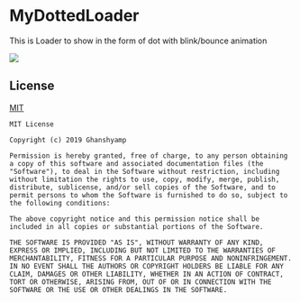 # MyDottedLoader
This is Loader to show in the form of dot with blink/bounce animation

[![](https://jitpack.io/v/ghanshyam34/MyDottedLoader.svg)](https://jitpack.io/#ghanshyam34/MyDottedLoader)

## License
[MIT](https://github.com/ghanshyam34/MyDottedLoader/blob/master/LICENSE.MD)

```
MIT License

Copyright (c) 2019 Ghanshyamp

Permission is hereby granted, free of charge, to any person obtaining a copy of this software and associated documentation files (the "Software"), to deal in the Software without restriction, including without limitation the rights to use, copy, modify, merge, publish, distribute, sublicense, and/or sell copies of the Software, and to permit persons to whom the Software is furnished to do so, subject to the following conditions:

The above copyright notice and this permission notice shall be included in all copies or substantial portions of the Software.

THE SOFTWARE IS PROVIDED "AS IS", WITHOUT WARRANTY OF ANY KIND, EXPRESS OR IMPLIED, INCLUDING BUT NOT LIMITED TO THE WARRANTIES OF MERCHANTABILITY, FITNESS FOR A PARTICULAR PURPOSE AND NONINFRINGEMENT. IN NO EVENT SHALL THE AUTHORS OR COPYRIGHT HOLDERS BE LIABLE FOR ANY CLAIM, DAMAGES OR OTHER LIABILITY, WHETHER IN AN ACTION OF CONTRACT, TORT OR OTHERWISE, ARISING FROM, OUT OF OR IN CONNECTION WITH THE SOFTWARE OR THE USE OR OTHER DEALINGS IN THE SOFTWARE.
```















